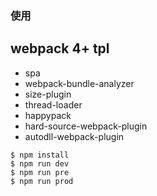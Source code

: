 ### 使用

## webpack 4+ tpl
- spa
- webpack-bundle-analyzer
- size-plugin
- thread-loader
- happypack
- hard-source-webpack-plugin
- autodll-webpack-plugin


```code
$ npm install
$ npm run dev
$ npm run pre
$ npm run prod
```
